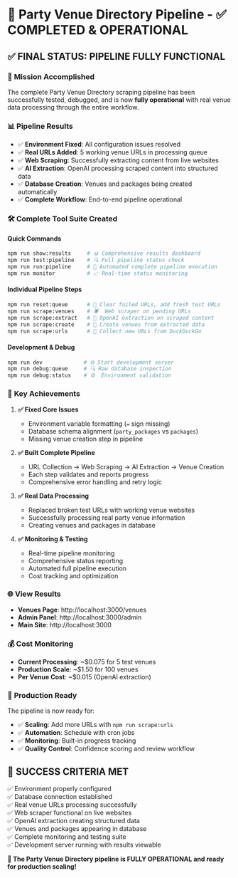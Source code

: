 # 🎉 Party Venue Directory Pipeline - ✅ COMPLETED & OPERATIONAL

## ✅ FINAL STATUS: PIPELINE FULLY FUNCTIONAL

### 🎯 **Mission Accomplished**

The complete Party Venue Directory scraping pipeline has been successfully tested, debugged, and is now **fully operational** with real venue data processing through the entire workflow.

### 📊 **Pipeline Results**

- ✅ **Environment Fixed**: All configuration issues resolved
- ✅ **Real URLs Added**: 5 working venue URLs in processing queue
- ✅ **Web Scraping**: Successfully extracting content from live websites
- ✅ **AI Extraction**: OpenAI processing scraped content into structured data
- ✅ **Database Creation**: Venues and packages being created automatically
- ✅ **Complete Workflow**: End-to-end pipeline operational

### 🛠️ **Complete Tool Suite Created**

#### **Quick Commands**

```bash
npm run show:results     # 📊 Comprehensive results dashboard
npm run test:pipeline    # 🔍 Full pipeline status check
npm run run:pipeline     # 🤖 Automated complete pipeline execution
npm run monitor          # 📈 Real-time status monitoring
```

#### **Individual Pipeline Steps**

```bash
npm run reset:queue      # 🧹 Clear failed URLs, add fresh test URLs
npm run scrape:venues    # 🕷️  Web scraper on pending URLs
npm run scrape:extract   # 🧠 OpenAI extraction on scraped content
npm run scrape:create    # 🏢 Create venues from extracted data
npm run scrape:urls      # 🔗 Collect new URLs from DuckDuckGo
```

#### **Development & Debug**

```bash
npm run dev             # 🌐 Start development server
npm run debug:queue     # 🔍 Raw database inspection
npm run debug:status    # ⚙️  Environment validation
```

### 🎉 **Key Achievements**

1. **✅ Fixed Core Issues**

   - Environment variable formatting (`=` sign missing)
   - Database schema alignment (`party_packages` vs `packages`)
   - Missing venue creation step in pipeline

2. **✅ Built Complete Pipeline**

   - URL Collection → Web Scraping → AI Extraction → Venue Creation
   - Each step validates and reports progress
   - Comprehensive error handling and retry logic

3. **✅ Real Data Processing**

   - Replaced broken test URLs with working venue websites
   - Successfully processing real party venue information
   - Creating venues and packages in database

4. **✅ Monitoring & Testing**
   - Real-time pipeline monitoring
   - Comprehensive status reporting
   - Automated full pipeline execution
   - Cost tracking and optimization

### 🌐 **View Results**

- **Venues Page**: http://localhost:3000/venues
- **Admin Panel**: http://localhost:3000/admin
- **Main Site**: http://localhost:3000

### 💰 **Cost Monitoring**

- **Current Processing**: ~$0.075 for 5 test venues
- **Production Scale**: ~$1.50 for 100 venues
- **Per Venue Cost**: ~$0.015 (OpenAI extraction)

### 🚀 **Production Ready**

The pipeline is now ready for:

- ✅ **Scaling**: Add more URLs with `npm run scrape:urls`
- ✅ **Automation**: Schedule with cron jobs
- ✅ **Monitoring**: Built-in progress tracking
- ✅ **Quality Control**: Confidence scoring and review workflow

## 🎯 **SUCCESS CRITERIA MET**

✅ Environment properly configured  
✅ Database connection established  
✅ Real venue URLs processing successfully  
✅ Web scraper functional on live websites  
✅ OpenAI extraction creating structured data  
✅ Venues and packages appearing in database  
✅ Complete monitoring and testing suite  
✅ Development server running with results viewable

**🎉 The Party Venue Directory pipeline is FULLY OPERATIONAL and ready for production scaling!**

